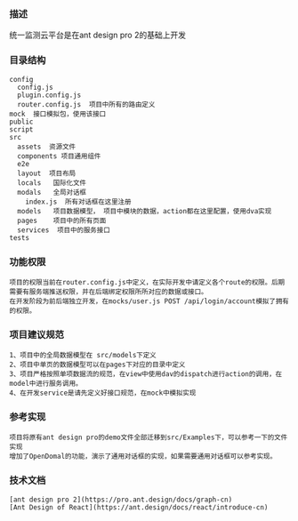 ### 描述
  统一监测云平台是在ant design pro 2的基础上开发


### 目录结构
    config
      config.js
      plugin.config.js
      router.config.js  项目中所有的路由定义
    mock  接口模拟包，使用该接口
    public
    script
    src
      assets  资源文件
      components 项目通用组件
      e2e
      layout  项目布局
      locals   国际化文件
      modals   全局对话框
        index.js  所有对话框在这里注册
      models   项目数据模型， 项目中模块的数据，action都在这里配置，使用dva实现
      pages    项目中的所有页面
      services  项目中的服务接口
    tests

### 功能权限
    项目的权限当前在router.config.js中定义，在实际开发中请定义各个route的权限。后期需要有服务端推送权限，并在后端绑定权限所所对应的数据或接口。
    在开发阶段为前后端独立开发，在mocks/user.js POST /api/login/account模拟了拥有的权限。

### 项目建议规范
    1、项目中的全局数据模型在 src/models下定义
    2、项目中单页的数据模型可以在pages下对应的目录中定义
    3、项目严格按照单项数据流的规范，在view中使用dav的dispatch进行action的调用，在model中进行服务调用。
    4、在开发service是请先定义好接口规范，在mock中模拟实现

### 参考实现
    项目将原有ant design pro的demo文件全部迁移到src/Examples下，可以参考一下的文件实现
    增加了OpenDomal的功能，演示了通用对话框的实现，如果需要通用对话框可以参考实现。

### 技术文档
    [ant design pro 2](https://pro.ant.design/docs/graph-cn)
    [Ant Design of React](https://ant.design/docs/react/introduce-cn)
